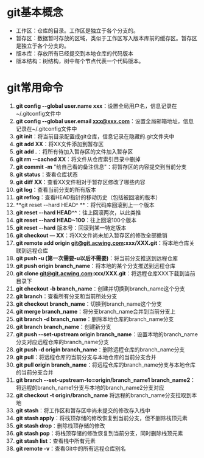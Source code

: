 # git基本概念

* 工作区：仓库的目录。工作区是独立于各个分支的。
* 暂存区：数据暂时存放的区域，类似于工作区写入版本库前的缓存区。暂存区是独立于各个分支的。
* 版本库：存放所有已经提交到本地仓库的代码版本
* 版本结构：树结构，树中每个节点代表一个代码版本。



#  git常用命令
1. **git config --global user.name xxx**：设置全局用户名，信息记录在~/.gitconfig文件中
2. **git config --global user.email xxx@xxx.com**：设置全局邮箱地址，信息记录在~/.gitconfig文件中
3. **git init**：将当前目录配置成git仓库，信息记录在隐藏的.git文件夹中
4. **git add XX**：将XX文件添加到暂存区
5. **git add .**：将所有待加入暂存区的文件加入暂存区
6. **git rm --cached XX**：将文件从仓库索引目录中删掉
7. **git commit -m** "给自己看的备注信息"：将暂存区的内容提交到当前分支
8. **git status**：查看仓库状态
9. **git diff XX**：查看XX文件相对于暂存区修改了哪些内容
10. **git log**：查看当前分支的所有版本
11. **git reflog**：查看HEAD指针的移动历史（包括被回滚的版本）
12. **git reset --hard HEAD^ **：将代码库回滚到上一个版本
13. **git reset --hard HEAD^^**：往上回滚两次，以此类推
14. **git reset --hard HEAD~100**：往上回滚100个版本
15. **git reset --hard** 版本号：回滚到某一特定版本
16. **git checkout — XX**：将XX文件尚未加入暂存区的修改全部撤销
17. **git remote add origin git@git.acwing.com:xxx/XXX.git**：将本地仓库关联到远程仓库
18. **git push -u (第一次需要-u以后不需要)**：将当前分支推送到远程仓库
19. **git push origin branch_name**：将本地的某个分支推送到远程仓库
20. **git clone git@git.acwing.com:xxx/XXX.git**：将远程仓库XXX下载到当前目录下
21. **git checkout -b branch_name**：创建并切换到branch_name这个分支
22. **git branch**：查看所有分支和当前所处分支
23. **git checkout branch_name**：切换到branch_name这个分支
24. **git merge branch_name**：将分支branch_name合并到当前分支上
25. **git branch -d branch_name**：删除本地仓库的branch_name分支
26. **git branch branch_name**：创建新分支
27. **git push --set-upstream origin branch_name**：设置本地的branch_name分支对应远程仓库的branch_name分支
28. **git push -d origin branch_name**：删除远程仓库的branch_name分支
29. **git pull**：将远程仓库的当前分支与本地仓库的当前分支合并
30. **git pull origin branch_name**：将远程仓库的branch_name分支与本地仓库的当前分支合并
31. **git branch --set-upstream-to=origin/branch_name1 branch_name2**：将远程的branch_name1分支与本地的branch_name2分支对应
32. **git checkout -t origin/branch_name** 将远程的branch_name分支拉取到本地
33. **git stash**：将工作区和暂存区中尚未提交的修改存入栈中
34. **git stash apply**：将栈顶存储的修改恢复到当前分支，但不删除栈顶元素
35. **git stash drop**：删除栈顶存储的修改
36. **git stash pop**：将栈顶存储的修改恢复到当前分支，同时删除栈顶元素
37. **git stash list**：查看栈中所有元素
38. **git remote -v**：查看Git中的所有远程仓库别名
